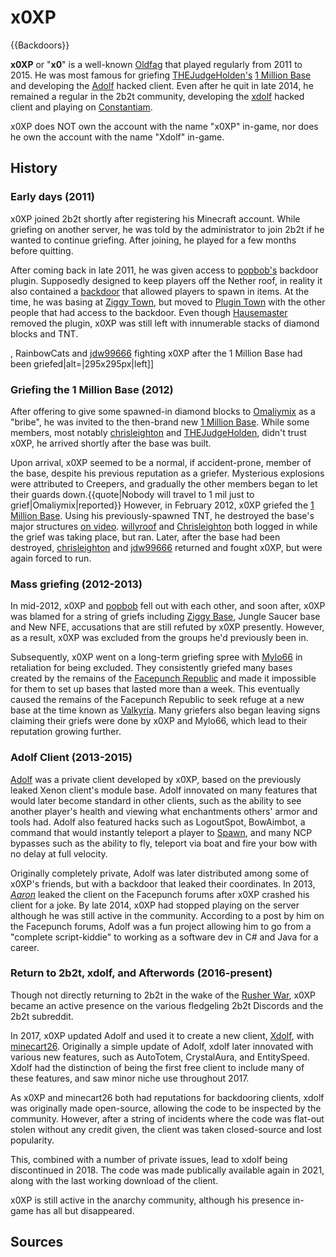 # x0XP

{{Backdoors}}

**x0XP** or "**x0**" is a well-known [Oldfag](https://2b2t.miraheze.org/wiki/Oldfag) that played regularly from 2011 to 2015. He was most famous for griefing [THEJudgeHolden's](https://2b2t.miraheze.org/wiki/THEJudgeHolden) [1 Million Base](https://2b2t.miraheze.org/wiki/1_Million_Base) and developing the [Adolf](https://2b2t.miraheze.org/wiki/Adolf) hacked client. Even after he quit in late 2014, he remained a regular in the 2b2t community, developing the [xdolf](https://darkcart.co/xdolf/) hacked client and playing on [Constantiam](https://2b2t.miraheze.org/wiki/Constantiam).

x0XP does NOT own the account with the name "x0XP" in-game, nor does he own the account with the name "Xdolf" in-game.
## History
### Early days (2011)
x0XP joined 2b2t shortly after registering his Minecraft account. While griefing on another server, he was told by the administrator to join 2b2t if he wanted to continue griefing. After joining, he played for a few months before quitting.

After coming back in late 2011, he was given access to [popbob's](https://2b2t.miraheze.org/wiki/popbob) backdoor plugin. Supposedly designed to keep players off the Nether roof, in reality it also contained a [backdoor](https://2b2t.miraheze.org/wiki/Backdoors) that allowed players to spawn in items. At the time, he was basing at [Ziggy Town](https://2b2t.miraheze.org/wiki/Ziggy_Town), but moved to [Plugin Town](https://2b2t.miraheze.org/wiki/Plugin_Town) with the other people that had access to the backdoor. Even though [Hausemaster](https://2b2t.miraheze.org/wiki/Hausemaster) removed the plugin, x0XP was still left with innumerable stacks of diamond blocks and TNT.

, RainbowCats and [jdw99666](https://2b2t.miraheze.org/wiki/jdw99666) fighting x0XP after the 1 Million Base had been griefed|alt=|295x295px|left]]

### Griefing the 1 Million Base (2012)
After offering to give some spawned-in diamond blocks to [Omaliymix](https://2b2t.miraheze.org/wiki/Omaliymix) as a "bribe", he was invited to the then-brand new [1 Million Base](https://2b2t.miraheze.org/wiki/1_Million_Base). While some members, most notably [chrisleighton](https://2b2t.miraheze.org/wiki/chrisleighton) and [THEJudgeHolden](https://2b2t.miraheze.org/wiki/THEJudgeHolden), didn't trust x0XP, he arrived shortly after the base was built.

Upon arrival, x0XP seemed to be a normal, if accident-prone, member of the base, despite his previous reputation as a griefer. Mysterious explosions were attributed to Creepers, and gradually the other members began to let their guards down.{{quote|Nobody will travel to 1 mil just to grief|Omaliymix|reported}}
However, in February 2012, x0XP griefed the [1 Million Base](https://2b2t.miraheze.org/wiki/1_Million_Base). Using his previously-spawned TNT, he destroyed the base's major structures [on video](https://www.youtube.com/watch?v=rneTKtOGVqI). [willyroof](https://2b2t.miraheze.org/wiki/willyroof) and [Chrisleighton](https://2b2t.miraheze.org/wiki/Chrisleighton) both logged in while the grief was taking place, but ran. Later, after the base had been destroyed, [chrisleighton](https://2b2t.miraheze.org/wiki/chrisleighton) and [jdw99666](https://2b2t.miraheze.org/wiki/jdw99666) returned and fought x0XP, but were again forced to run.

### Mass griefing (2012-2013)
In mid-2012, x0XP and [popbob](https://2b2t.miraheze.org/wiki/popbob) fell out with each other, and soon after, x0XP was blamed for a string of griefs including [Ziggy Base](https://2b2t.miraheze.org/wiki/ZiggyBase), Jungle Saucer base and New NFE, accusations that are still refuted by x0XP presently. However, as a result, x0XP was excluded from the groups he'd previously been in.

Subsequently, x0XP went on a long-term griefing spree with [Mylo66](https://2b2t.miraheze.org/wiki/Mylo66) in retaliation for being excluded. They consistently griefed many bases created by the remains of the [Facepunch Republic](https://2b2t.miraheze.org/wiki/Facepunch_Republic) and made it impossible for them to set up bases that lasted more than a week. This eventually caused the remains of the Facepunch Republic to seek refuge at a new base at the time known as [Valkyria](https://2b2t.miraheze.org/wiki/Valkyria). Many griefers also began leaving signs claiming their griefs were done by x0XP and Mylo66, which lead to their reputation growing further.

### Adolf Client (2013-2015)
[Adolf](https://2b2t.miraheze.org/wiki/Adolf) was a private client developed by x0XP, based on the previously leaked Xenon client's module base. Adolf innovated on many features that would later become standard in other clients, such as the ability to see another player's health and viewing what enchantments others' armor and tools had. Adolf also featured hacks such as LogoutSpot, BowAimbot, a command that would instantly teleport a player to [Spawn](https://2b2t.miraheze.org/wiki/Spawn), and many NCP bypasses such as the ability to fly, teleport via boat and fire your bow with no delay at full velocity.

Originally completely private, Adolf was later distributed among some of x0XP's friends, but with a backdoor that leaked their coordinates. In 2013, [_Aaron_](https://2b2t.miraheze.org/wiki/_Aaron_) leaked the client on the Facepunch forums after x0XP crashed his client for a joke. By late 2014, x0XP had stopped playing on the server although he was still active in the community. According to a post by him on the Facepunch forums, Adolf was a fun project allowing him to go from a "complete script-kiddie" to working as a software dev in C# and Java for a career.

### Return to 2b2t, xdolf, and Afterwords (2016-present)
Though not directly returning to 2b2t in the wake of the [Rusher War](https://2b2t.miraheze.org/wiki/Rusher_War), x0XP became an active presence on the various fledgeling 2b2t Discords and the 2b2t subreddit.

In 2017, x0XP updated Adolf and used it to create a new client, [Xdolf](https://2b2t.miraheze.org/wiki/Xdolf), with [minecart26](https://2b2t.miraheze.org/wiki/minecart26). Originally a simple update of Adolf, xdolf later innovated with various new features, such as AutoTotem, CrystalAura, and EntitySpeed. Xdolf had the distinction of being the first free client to include many of these features, and saw minor niche use throughout 2017.

As x0XP and minecart26 both had reputations for backdooring clients, xdolf was originally made open-source, allowing the code to be inspected by the community. However, after a string of incidents where the code was flat-out stolen without any credit given, the client was taken closed-source and lost popularity.

This, combined with a number of private issues, lead to xdolf being discontinued in 2018. The code was made publically available again in 2021, along with the last working download of the client.

x0XP is still active in the anarchy community, although his presence in-game has all but disappeared.

## Sources